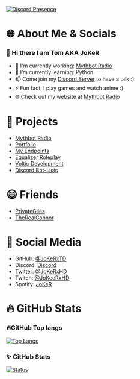 [![Discord Presence](https://lanyard-profile-readme.vercel.app/api/116730818822537225)](https://discord.com/users/116730818822537225)
<!-- ![Discord](https://discord.c99.nl/widget/theme-3/116730818822537225.png) -->
 
# 🌐 About Me & Socials
### 👋 Hi there I am Tom AKA JoKeR

- 🔭 I'm currently working: [Mythbot Radio](https://www.mythbot.org)
- 🌱 I’m currently learning: Python
- 📫 Come join my [Discord Server](https://discord.gg/Q6ZSW63Fpw) to have a talk :)
- ⚡ Fun fact: I play games and watch anime :)
- 🌐 Check out my website at [Mythbot Radio](https://www.mythbot.org)

# 🚧 Projects

- [Mythbot Radio](https://www.mythbot.org)
- [Portfolio](https://joker.is-a.dev)
- [My Endpoints](https://api.mythbot.org)
- [Equalizer Roleplay](https://www.egcforums.com)
- [Voltic Development](https://voltic.thedev.id)
- [Discord Bot-Lists](https://www.dscbots.xyz)

# 😄 Friends

- [PrivateGiles](https://github.com/PrivateGiles)
- [TheRealConnor](https://github.com/Connor200024)

# 📙 Social Media

- GitHub: [@JoKeRxTD](https://github.com/JoKeRxTD)
- Discord: [Discord](https://discord.com/users/116730818822537225)
- Twitter: [@JoKeRxHD](https://twitter.com/JoKeRxHD)
- Twitch: [@JoKeeRxHD](https://www.twitch.tv/jokeerxhd)
- Spotify: [JoKeR](https://open.spotify.com/playlist/37i9dQZEVXcMUX15eu0oiv?si=34d7f562eb424e36)


# 🔥 GitHub Stats

### 🔥GitHub Top langs 

  [![Top Langs](https://github-readme-stats.vercel.app/api/top-langs/?username=JoKeRxTD&layout=compact&theme=onedark)](https://github.com/JoKeRxTD)

### ✨ GitHub Stats
  
  [![Status](https://github-readme-stats.vercel.app/api?username=JoKeRxTD&show_icons=true&hide_border=true&theme=onedark)](https://github.com/JoKeRxTD)




